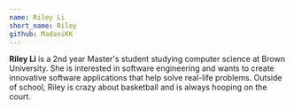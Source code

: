```yaml
---
name: Riley Li
short_name: Riley
github: MadaniKK
---
```


**Riley Li** is a 2nd year Master's student studying computer science at Brown University. She is interested in software engineering and wants to create innovative software applications that help solve real-life problems. Outside of school, Riley is crazy about basketball and is always hooping on the court.
